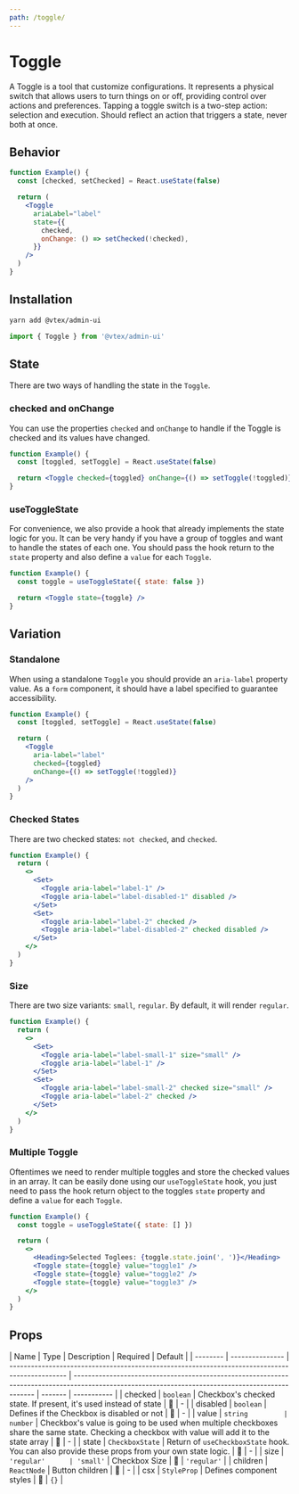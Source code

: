 ```yaml
---
path: /toggle/
---
```


# Toggle

A Toggle is a tool that customize configurations. It represents a physical switch that allows users to turn things on or off, providing control over actions and preferences. Tapping a toggle switch is a two-step action: selection and execution. Should reflect an action that triggers a state, never both at once.

## Behavior

```jsx
function Example() {
  const [checked, setChecked] = React.useState(false)

  return (
    <Toggle
      ariaLabel="label"
      state={{
        checked,
        onChange: () => setChecked(!checked),
      }}
    />
  )
}
```

## Installation

```sh isStatic
yarn add @vtex/admin-ui
```

```jsx isStatic
import { Toggle } from '@vtex/admin-ui'
```

## State

There are two ways of handling the state in the `Toggle`.

### checked and onChange

You can use the properties `checked` and `onChange` to handle if the Toggle is checked and its values have changed.

```jsx
function Example() {
  const [toggled, setToggle] = React.useState(false)

  return <Toggle checked={toggled} onChange={() => setToggle(!toggled)} />
}
```

### useToggleState

For convenience, we also provide a hook that already implements the state logic for you. It can be very handy if you have a group of toggles and want to handle the states of each one. You should pass the hook return to the `state` property and also define a `value` for each `Toggle`.

```jsx
function Example() {
  const toggle = useToggleState({ state: false })

  return <Toggle state={toggle} />
}
```

## Variation

### Standalone

When using a standalone `Toggle` you should provide an `aria-label` property value. As a `form` component, it should have a label specified to guarantee accessibility.

```jsx
function Example() {
  const [toggled, setToggle] = React.useState(false)

  return (
    <Toggle
      aria-label="label"
      checked={toggled}
      onChange={() => setToggle(!toggled)}
    />
  )
}
```

### Checked States

There are two checked states: `not checked`, and `checked`.

```jsx
function Example() {
  return (
    <>
      <Set>
        <Toggle aria-label="label-1" />
        <Toggle aria-label="label-disabled-1" disabled />
      </Set>
      <Set>
        <Toggle aria-label="label-2" checked />
        <Toggle aria-label="label-disabled-2" checked disabled />
      </Set>
    </>
  )
}
```

### Size

There are two size variants: `small`, `regular`. By default, it will render `regular`.

```jsx
function Example() {
  return (
    <>
      <Set>
        <Toggle aria-label="label-small-1" size="small" />
        <Toggle aria-label="label-1" />
      </Set>
      <Set>
        <Toggle aria-label="label-small-2" checked size="small" />
        <Toggle aria-label="label-2" checked />
      </Set>
    </>
  )
}
```

### Multiple Toggle

Oftentimes we need to render multiple toggles and store the checked values in an array. It can be easily done using our `useToggleState` hook, you just need to pass the hook return object to the toggles `state` property and define a `value` for each `Toggle`.

```jsx
function Example() {
  const toggle = useToggleState({ state: [] })

  return (
    <>
      <Heading>Selected Toglees: {toggle.state.join(', ')}</Heading>
      <Toggle state={toggle} value="toggle1" />
      <Toggle state={toggle} value="toggle2" />
      <Toggle state={toggle} value="toggle3" />
    </>
  )
}
```

## Props

| Name     | Type            | Description                                                                                    | Required                                                                                                                                          | Default |
| -------- | --------------- | ---------------------------------------------------------------------------------------------- | ------------------------------------------------------------------------------------------------------------------------------------------------- | ------- | ----------- |
| checked  | `boolean`       | Checkbox's checked state. If present, it's used instead of state                               | 🚫                                                                                                                                                | -       |
| disabled | `boolean`       | Defines if the Checkbox is disabled or not                                                     | 🚫                                                                                                                                                | -       |
| value    | `string         | number`                                                                                        | Checkbox's value is going to be used when multiple checkboxes share the same state. Checking a checkbox with value will add it to the state array | 🚫      | -           |
| state    | `CheckboxState` | Return of `useCheckboxState` hook. You can also provide these props from your own state logic. | 🚫                                                                                                                                                | -       |
| size     | `'regular'      | 'small'`                                                                                       | Checkbox Size                                                                                                                                     | 🚫      | `'regular'` |
| children | `ReactNode`     | Button children                                                                                | 🚫                                                                                                                                                | -       |
| csx      | `StyleProp`     | Defines component styles                                                                       | 🚫                                                                                                                                                | `{}`    |
